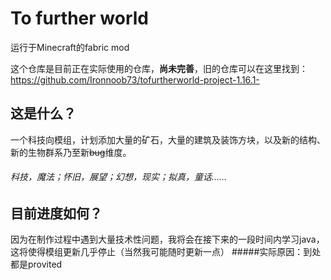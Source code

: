 # To further world
运行于Minecraft的fabric mod

这个仓库是目前正在实际使用的仓库，**尚未完善**，旧的仓库可以在这里找到：https://github.com/Ironnoob73/tofurtherworld-project-1.16.1-
## 这是什么？
一个科技向模组，计划添加大量的矿石，大量的建筑及装饰方块，以及新的结构、新的生物群系乃至新~~bug~~维度。
###### _科技，魔法；怀旧，展望；幻想，现实；拟真，童话......_
## 目前进度如何？
因为在制作过程中遇到大量技术性问题，我将会在接下来的一段时间内学习java，这将使得模组更新几乎停止（当然我可能随时更新一点）
#####实际原因：到处都是provited
